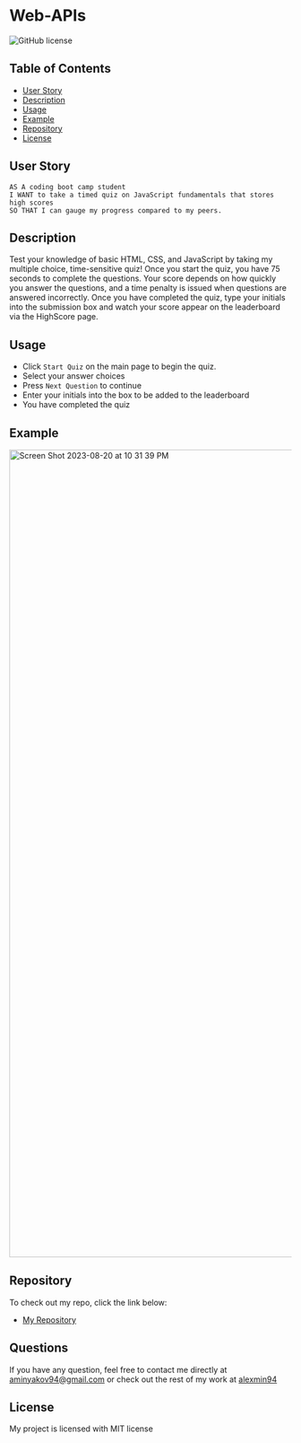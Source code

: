 # Web-APIs

![GitHub license](https://img.shields.io/badge/license-MIT-blue.svg)
  ## Table of Contents
  - [User Story](#userstory)
  - [Description](#description)
  - [Usage](#usage)
  - [Example](#example)
  - [Repository](#repository)
  - [License](#license)

  ## User Story
  ```
AS A coding boot camp student
I WANT to take a timed quiz on JavaScript fundamentals that stores high scores
SO THAT I can gauge my progress compared to my peers.
```

  ## Description
Test your knowledge of basic HTML, CSS, and JavaScript by taking my multiple choice, time-sensitive quiz! Once you start the quiz, you have 75 seconds to complete the questions. Your score depends on how quickly you answer the questions, and a time penalty is issued when questions are answered incorrectly. Once you have completed the quiz, type your initials into the submission box and watch your score appear on the leaderboard via the HighScore page.

## Usage
 
 - Click `Start Quiz` on the main page to begin the quiz.
 - Select your answer choices
 - Press `Next Question` to continue
 - Enter your initials into the box to be added to the leaderboard
 - You have completed the quiz

 ## Example

 <img width="1440" alt="Screen Shot 2023-08-20 at 10 31 39 PM" src="https://github.com/alexmin94/Web-APIs/assets/127912422/af82a0e9-0212-47e8-9250-95e79edd5f63">


  ## Repository
  To check out my repo, click the link below:
  - [My Repository](https://github.com/alexmin94/ORM)


  ## Questions
  If you have any question, feel free to contact me directly at aminyakov94@gmail.com
  or check out the rest of my work at [alexmin94](https://github.com/alexmin94) 

  ## License
  
  My project is licensed with MIT license